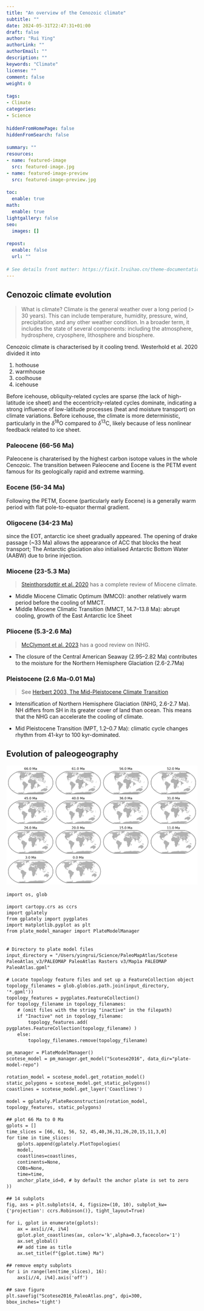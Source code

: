 ```yaml
---
title: "An overview of the Cenozoic climate"
subtitle: ""
date: 2024-05-31T22:47:31+01:00
draft: false
author: "Rui Ying"
authorLink: ""
authorEmail: ""
description: ""
keywords: "Climate"
license: ""
comment: false
weight: 0

tags:
- Climate
categories:
- Science

hiddenFromHomePage: false
hiddenFromSearch: false

summary: ""
resources:
- name: featured-image
  src: featured-image.jpg
- name: featured-image-preview
  src: featured-image-preview.jpg

toc:
  enable: true
math:
  enable: true
lightgallery: false
seo:
  images: []

repost:
  enable: false
  url: ""

# See details front matter: https://fixit.lruihao.cn/theme-documentation-content/#front-matter
---
```


<!--more-->
## Cenozoic climate evolution

> What is climate? Climate is the general weather over a long period (> 30 years). This can include temperature, humidity, pressure, wind, precipitation, and any other weather condition. In a broader term, it includes the state of several components: including the atmosphere, hydrosphere, cryosphere, lithosphere and biosphere.


Cenozoic climate is characterised by it cooling trend. Westerhold et al. 2020 divided it into 

1. hothouse
2. warmhouse
3. coolhouse
4. icehouse

Before icehouse, obliquity-related cycles are sparse (the lack of high-latitude ice sheet) and the eccentricity-related cycles dominate, indicating a strong influence of low-latitude processes (heat and moisture transport) on climate variations. Before icehouse, the climate  is more deterministic, particularly in the $\delta^{18}$O compared to $\delta^{13}$C, likely because of less nonlinear feedback related to ice sheet.

### Paleocene (66-56 Ma)
Paleocene is charaterised by the highest carbon isotope values in the whole Cenozoic. The transition between Paleocene and Eocene is the PETM event famous for its geologically rapid and extreme warming.

### Eocene (56-34 Ma)
Following the PETM, Eocene (particularly early Eocene) is a generally warm period with flat pole-to-equator thermal gradient.

### Oligocene (34-23 Ma)
since the EOT, antarctic ice sheet gradually appeared. The opening of drake passage (~33 Ma) allows the appearance of ACC that blocks the heat transport; The Antarctic glaciation also initialised Antarctic Bottom Water (AABW) due to brine injection.

### Miocene (23-5.3 Ma)
> [Steinthorsdottir et al. 2020](https://agupubs.onlinelibrary.wiley.com/doi/full/10.1029/2020PA004037) has a complete review of Miocene climate.

* Middle Miocene Climatic Optimum (MMCO): another relatively warm period before the cooling of MMCT.
* Middle Miocene Climatic Transition (MMCT, 14.7–13.8 Ma): abrupt cooling, growth of the East Antarctic Ice Sheet

### Pliocene (5.3-2.6 Ma)
> [McClymont et al. 2023](https://agupubs.onlinelibrary.wiley.com/doi/full/10.1029/2022RG000793) has a good review on INHG.
* The closure of the Central American Seaway (2.95–2.82 Ma) contributes to the moisture for the Northern Hemisphere Glaciation (2.6-2.7Ma)

### Pleistocene (2.6 Ma-0.01 Ma)
> See [Herbert 2003, The Mid-Pleistocene Climate Transition](https://www.annualreviews.org/content/journals/10.1146/annurev-earth-032320-104209)
* Intensification of Northern Hemisphere Glaciation (INHG, 2.6-2.7 Ma). NH differs from SH in its greater cover of land than ocean. This means that the NHG can accelerate the cooling of climate.

* Mid Pleistocene Transition (MPT, 1.2–0.7 Ma): climatic cycle changes rhythm from 41-kyr to 100 kyr-dominated.

## Evolution of paleogeography
![Paleo-coastline from Scotese et al. (2016). The figure is created using Gplately with the source codes attached below.](images/Scotese2016_PaleoAtlas.png "PaleoAtlas")

```python3
import os, glob

import cartopy.crs as ccrs
import gplately
from gplately import pygplates
import matplotlib.pyplot as plt
from plate_model_manager import PlateModelManager


# Directory to plate model files
input_directory = "/Users/yingrui/Science/PaleoMapAtlas/Scotese PaleoAtlas_v3/PALEOMAP PaleoAtlas Rasters v3/Map1a PALEOMAP PaleoAtlas.gpml"

# Locate topology feature files and set up a FeatureCollection object 
topology_filenames = glob.glob(os.path.join(input_directory, '*.gpml'))
topology_features = pygplates.FeatureCollection()
for topology_filename in topology_filenames:
    # (omit files with the string "inactive" in the filepath)
    if "Inactive" not in topology_filename:
        topology_features.add( pygplates.FeatureCollection(topology_filename) )
    else:
        topology_filenames.remove(topology_filename)

pm_manager = PlateModelManager()
scotese_model = pm_manager.get_model("Scotese2016", data_dir="plate-model-repo")

rotation_model = scotese_model.get_rotation_model()
static_polygons = scotese_model.get_static_polygons()
coastlines = scotese_model.get_layer('Coastlines')

model = gplately.PlateReconstruction(rotation_model, topology_features, static_polygons)

## plot 66 Ma to 0 Ma
gplots = []
time_slices = [66, 61, 56, 52, 45,40,36,31,26,20,15,11,3,0]
for time in time_slices:
    gplots.append(gplately.PlotTopologies(
    model,
    coastlines=coastlines,
    continents=None,
    COBs=None,
    time=time,
    anchor_plate_id=0, # by default the anchor plate is set to zero
))
    
## 14 subplots
fig, axs = plt.subplots(4, 4, figsize=(10, 10), subplot_kw={'projection': ccrs.Robinson()}, tight_layout=True)

for i, gplot in enumerate(gplots):
    ax = axs[i//4, i%4]
    gplot.plot_coastlines(ax, color='k',alpha=0.3,facecolor='1')
    ax.set_global()
    ## add time as title
    ax.set_title(f"{gplot.time} Ma")

## remove empty subplots
for i in range(len(time_slices), 16):
    axs[i//4, i%4].axis('off')

## save figure
plt.savefig("Scotese2016_PaleoAtlas.png", dpi=300, bbox_inches='tight')
```
